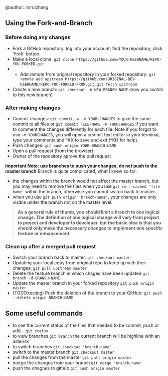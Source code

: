 @author: imruizhang

## Using the Fork-and-Branch
### Before doing any changes

- Fork a GitHub repository: log into your account; find the repository; click 'Fork' botton.
- Make a local clone: `git clone https://github.com/YOUR-USERNAME/REPO-YOU-FORKED.git`
- - Add remote from original repository in your forked repository: `git remote add upstream https://github.com/ORIGINAL-DEV-USERNAME/REPO-YOU-FORKED-FROM.git`, `git fetch upstream`
- Create a new branch: `git checkout -b NEW-BRANCH-NAME` (now you switch to this new branch)

### After making changes

- Commit changes: `git commit -a -m YOUR-CHANGES` to give the same commit to all files or `git commit FILE-NAME -m YOURCHANGES` if you want to comment the changes differently for each file. Note if you forgot to use `-m YOURCHANGES`, you will open a commit text editor in your terminal, type your comments and ^KX to save and exit (^KH for help).
- Push changes: `git push origin YOUR-BRANCH-NAME`
- Open a pull request (from the browser)
- Owner of the repository aprove the pull request

**Important Note: use branches to push your changes, do not push to the master branch**
Branch is quite complicated, what I knew so far: 
- the changes within the branch would not affect the master branch, but you may need to remove the files when you use `git rm --cached 'file name'` within the branch, otherwise you cannot switch back to master.
- when you use `git push origin 'branch-name'`, your changes are only visible under the branch not on the master level.

> **As a general rule of thumb, you should limit a branch to one logical change. The definition of one logical change will vary from project to project and developer to developer, but the basic idea is that you should only make the necessary changes to implement one specific feature or enhancement.**


### Clean up after a merged pull request
- Switch your branch back to master: `git checkout master`
- Updating your local copy from original repo to keep up with their changes: `git pull upstream master`
- Delete the feature branch in which chages have been updated `git branch -d BRANCH-NAME`
- Update the master branch in your forked repository `git push origin master`
- (TODO:testing) Push the deletion of the branch to your GitHub: `git push --delete origin BRANCH-NAME`

## Some useful commands
- to see the current status of the files that needed to be commit, push or add...
`git status`
- to view branches
`git branch` 
the current branch will be highline with an asterisk
- to switch branches
`git checkout 'branch-name'`
- switch to the master branch
`git checkout master` 
- pull the changes from the master
`git pull origin master`
- merge the changes from your branch
`git merge 'branch-name'`
- push the chagnes to github
`git push origin master`

